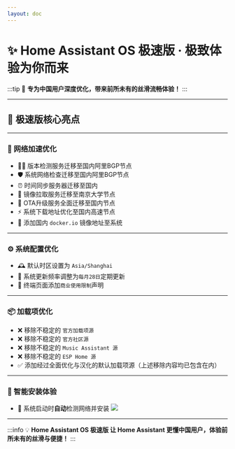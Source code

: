 ```yaml
--- 
layout: doc 
---
```


# ✨ Home Assistant OS 极速版 · 极致体验为你而来


:::tip
🚩 **专为中国用户深度优化，带来前所未有的丝滑流畅体验！**
:::

---
## 🌟 极速版核心亮点
---

### 🚀 网络加速优化
- 🕵️‍♂️ 版本检测服务迁移至国内阿里BGP节点
- 🛡️ 系统网络检查迁移至国内阿里BGP节点
- ⏰ 时间同步服务器迁移至国内
- 🏫 镜像拉取服务迁移至南京大学节点
- 🔄 OTA升级服务全面迁移至国内节点
- ⚡ 系统下载地址优化至国内高速节点
- 🐳 添加国内 `docker.io` 镜像地址至系统

---

### ⚙️ 系统配置优化
- 🕰️ 默认时区设置为 `Asia/Shanghai`
- 📅 系统更新频率调整为`每月28日`定期更新
- 📢 终端页面添加`商业使用限制`声明

---

### 📦 加载项优化
- ❌ 移除不稳定的 `官方加载项源`
- ❌ 移除不稳定的 `官方社区源`
- ❌ 移除不稳定的 `Music Assistant 源`
- ❌ 移除不稳定的 `ESP Home 源`
- ✅ 添加经过全面优化与汉化的默认加载项源（上述移除内容均已包含在内）

---

### 🤖 智能安装体验
- 🚦 系统启动时**自动**检测网络并安装 ![](https://img.shields.io/badge/HACS-%E6%9E%81%E9%80%9F%E7%89%88-41BDF5?style=for-the-badge&logo=home-assistant&logoColor=white)

---
:::info
💡 **Home Assistant OS 极速版 让 Home Assistant 更懂中国用户，体验前所未有的丝滑与便捷！**
:::

</div>
